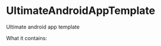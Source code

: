 UltimateAndroidAppTemplate
==========================

Ultimate android app template

What it contains:


